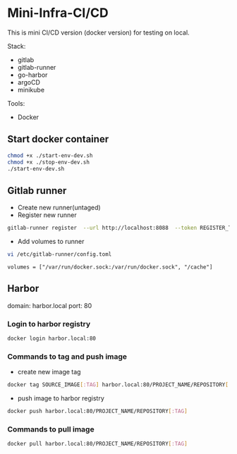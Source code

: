 # Mini-Infra-CI/CD

This is mini CI/CD version (docker version) for testing on local.

Stack:

- gitlab
- gitlab-runner
- go-harbor
- argoCD
- minikube

Tools:

- Docker

## Start docker container

```bash
chmod +x ./start-env-dev.sh
chmod +x ./stop-env-dev.sh
./start-env-dev.sh
```

## Gitlab runner

- Create new runner(untaged)
- Register new runner

```bash
gitlab-runner register  --url http://localhost:8088  --token REGISTER_TOKEN --docker-network-mode 'host'
```

- Add volumes to runner

```bash
vi /etc/gitlab-runner/config.toml
```

```
volumes = ["/var/run/docker.sock:/var/run/docker.sock", "/cache"]
```

## Harbor

domain: harbor.local
port: 80

### Login to harbor registry

```bash
docker login harbor.local:80
```

### Commands to tag and push image

- create new image tag

```bash
docker tag SOURCE_IMAGE[:TAG] harbor.local:80/PROJECT_NAME/REPOSITORY[:TAG]
```

- push image to harbor registry

```bash
docker push harbor.local:80/PROJECT_NAME/REPOSITORY[:TAG]
```

### Commands to pull image

```bash
docker pull harbor.local:80/PROJECT_NAME/REPOSITORY[:TAG]
```
